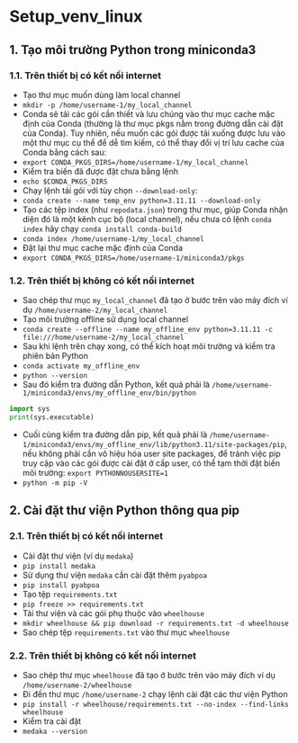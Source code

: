 # Setup_venv_linux
## 1. Tạo môi trường Python trong miniconda3
### 1.1. Trên thiết bị có kết nối internet
- Tạo thư mục muốn dùng làm local channel
- `mkdir -p /home/username-1/my_local_channel`
- Conda sẽ tải các gói cần thiết và lưu chúng vào thư mục cache mặc định của Conda
(thường là thư mục pkgs nằm trong đường dẫn cài đặt của Conda). Tuy nhiên, nếu muốn
các gói được tải xuống được lưu vào một thư mục cụ thể để dễ tìm kiếm, có thể thay
đổi vị trí lưu cache của Conda bằng cách sau:
- `export CONDA_PKGS_DIRS=/home/username-1/my_local_channel`
- Kiểm tra biến đã được đặt chưa bằng lệnh
- `echo $CONDA_PKGS_DIRS`
- Chạy lệnh tải gói với tùy chọn `--download-only`:
- `conda create --name temp_env python=3.11.11 --download-only`
- Tạo các tệp index (như `repodata.json`) trong thư mục, giúp Conda nhận diện đó là
một kênh cục bộ (local channel), nếu chưa có lệnh `conda index` hãy chạy `conda install conda-build`
- `conda index /home/username-1/my_local_channel`
- Đặt lại thư mục cache mặc định của Conda
- `export CONDA_PKGS_DIRS=/home/username-1/miniconda3/pkgs`
### 1.2. Trên thiết bị không có kết nối internet
- Sao chép thư mục `my_local_channel` đã tạo ở bước trên vào máy đích ví dụ `/home/username-2/my_local_channel`
- Tạo môi trường offline sử dụng local channel
- `conda create --offline --name my_offline_env python=3.11.11 -c file:///home/username-2/my_local_channel`
- Sau khi lệnh trên chạy xong, có thể kích hoạt môi trường và kiểm tra phiên bản Python
- `conda activate my_offline_env`
- `python --version`
- Sau đó kiểm tra đường dẫn Python, kết quả phải là `/home/username-1/miniconda3/envs/my_offline_env/bin/python`
```python
import sys
print(sys.executable)
```
- Cuối cùng kiểm tra đường dẫn pip, kết quả phải là `/home/username-1/miniconda3/envs/my_offline_env/lib/python3.11/site-packages/pip`,
nếu không phải cần vô hiệu hóa user site packages, để tránh việc pip truy cập vào các gói được cài đặt ở cấp user,
có thể tạm thời đặt biến môi trường: `export PYTHONNOUSERSITE=1`
- `python -m pip -V`
## 2. Cài đặt thư viện Python thông qua pip
### 2.1. Trên thiết bị có kết nối internet
- Cài đặt thư viện (ví dụ `medaka`)
- `pip install medaka`
- Sử dụng thư viện `medaka` cần cài đặt thêm `pyabpoa`
- `pip install pyabpoa`
- Tạo tệp `requirements.txt`
- `pip freeze >> requirements.txt`
- Tải thư viện và các gói phụ thuộc vào `wheelhouse`
- `mkdir wheelhouse && pip download -r requirements.txt -d wheelhouse`
- Sao chép tệp `requirements.txt` vào thư mục `wheelhouse`
### 2.2. Trên thiết bị không có kết nối internet
- Sao chép thư mục `wheelhouse` đã tạo ở bước trên vào máy đích ví dụ `/home/username-2/wheelhouse`
- Đi đến thư mục `/home/username-2` chạy lệnh cài đặt các thư viện Python
- `pip install -r wheelhouse/requirements.txt --no-index --find-links wheelhouse`
- Kiểm tra cài đặt
- `medaka --version`

